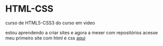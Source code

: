 # HTML-CSS
 curso de HTML5-CSS3 do curso em video

 estou aprendendo a criar sites e agora a mexer com repositórios
 acesse meu primeiro site com html e css <a href="https://jvmian.github.io/projeto-android/">aqui</a>
